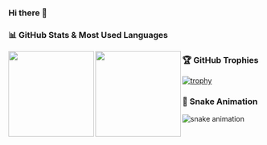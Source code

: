### Hi there 👋

### 📊 GitHub Stats & Most Used Languages

<a href="https://github.com/tocoteron">
  <img align="left" height="170px" src="https://github-readme-stats.vercel.app/api?username=Tsmore&count_private=true&show_icons=true&theme=dracula" />
</a>
<a href="https://github.com/tocoteron">
  <img align="left" height="170px" src="https://github-readme-stats.vercel.app/api/top-langs/?username=Tsmore&layout=compact&theme=dracula" />
</a>


### 🏆 GitHub Trophies

[![trophy](https://github-profile-trophy.vercel.app/?username=Tsmore&theme=onedark&column=8)](https://github.com/ryo-ma/github-profile-trophy)

### 🐍 Snake Animation

![snake animation](https://github.com/Tsmore/Tsmore/blob/output/github-contribution-grid-snake2.svg)

